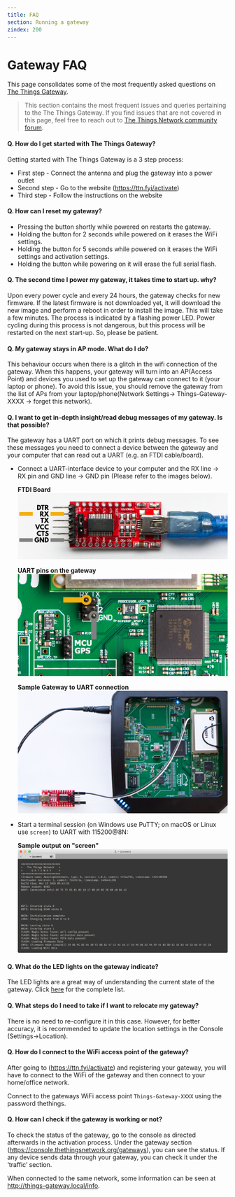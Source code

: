 ```yaml
---
title: FAQ
section: Running a gateway
zindex: 200
---
```


# Gateway FAQ

This page consolidates some of the most frequently asked questions on [The Things Gateway](../gateway/index.md).

> This section contains the most frequent issues and queries pertaining to the The Things Gateway. If you find issues that are not covered in this page, feel free to reach out to [The Things Network community forum](https://www.thethingsnetwork.org/forum).

#### Q. How do I get started with The Things Gateway?

Getting started with The Things Gateway is a 3 step process:

- First step - Connect the antenna and plug the gateway into a power outlet
- Second step - Go to the website (https://ttn.fyi/activate)
- Third step - Follow the instructions on the website


#### Q. How can I reset my gateway?

- Pressing the button shortly while powered on restarts the gateway.
- Holding the button for 2 seconds while powered on it erases the WiFi settings.
- Holding the button for 5 seconds while powered on it erases the WiFi settings and activation settings.
- Holding the button while powering on it will erase the full serial flash.

#### Q. The second time I power my gateway, it takes time to start up. why?

Upon every power cycle and every 24 hours, the gateway checks for new firmware. If the latest firmware is not downloaded yet, it will download the new image and perform a reboot in order to install the image. This will take a few minutes. The process is indicated by a flashing power LED. Power cycling during this process is not dangerous, but this process will be restarted on the next start-up. So, please be patient.

#### Q. My gateway stays in AP mode. What do I do?

This behaviour occurs when there is a glitch in the wifi connection of the gateway. When this happens, your gateway will turn into an AP(Access Point) and devices you used to set up the gateway can connect to it (your laptop or phone). To avoid this issue, you should remove the gateway from the list of APs from your laptop/phone(Network Settings-> Things-Gateway-XXXX -> forget this network).

#### Q. I want to get in-depth insight/read debug messages of my gateway. Is that possible?
The gateway has a UART port on which it prints debug messages. To see these messages you need to connect a device between the gateway and your computer that can read out a UART (e.g. an FTDI cable/board).

- Connect a UART-interface device to your computer and the RX line -> RX pin and GND line -> GND pin (Please refer to the images below).

    **FTDI Board**
    ![FTDI Board](ftdi.jpg)

    **UART pins on the gateway**
    ![Gateway UART pins](gtw-uart.jpg)

    **Sample Gateway to UART connection**
    ![Sample connection](uart-sample.jpg)

- Start a terminal session (on Windows use PuTTY; on macOS or Linux use `screen`) to UART with 115200@8N:

    **Sample output on "screen"**
    ![Sample output on "screen"](screen-macos.png)


#### Q. What do the LED lights on the gateway indicate?

The LED lights are a great way of understanding the current state of the gateway. Click [here](ledstatus.md) for the complete list.


#### Q. What steps do I need to take if I want to relocate my gateway?

There is no need to re-configure it in this case. However, for better accuracy, it is recommended to update the location settings in the Console (Settings->Location).

#### Q. How do I connect to the WiFi access point of the gateway?

After going to  (https://ttn.fyi/activate) and registering your gateway, you will have to connect to the WiFi of the gateway and then connect to your home/office network. 

Connect to the gateways WiFi access point ``Things-Gateway-XXXX`` using the password thethings.

#### Q. How can I check if the gateway is working or not?

To check the status of the gateway, go to the console as directed afterwards in the activation process. Under the gateway section (https://console.thethingsnetwork.org/gateways), you can see the status. If any device sends data through your gateway, you can check it under the ‘traffic’ section.

When connected to the same network, some information can be seen at http://things-gateway.local/info.
